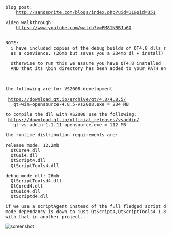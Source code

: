 <pre>

blog post: 
	<a href="http://sandsprite.com/blogs/index.php?uid=11&pid=351">http://sandsprite.com/blogs/index.php?uid=11&pid=351</a>
	
video walkthrough:
	<a href="https://www.youtube.com/watch?v=FM81NBBJu6Q">https://www.youtube.com/watch?v=FM81NBBJu6Q</a>
	

NOTE:
  i have included copies of the debug builds of QT4.8 dlls required to run this test
  as a convience. (26mb but saves you a 234mb dl + install)
  
  otherwise to run this we assume you have QT4.8 installed
  AND that its \bin directory has been added to your PATH envirnoment variable
  
  

the following are for VS2008 development

 <a href="https://download.qt.io/archive/qt/4.8/4.8.5/">https://download.qt.io/archive/qt/4.8/4.8.5/</a>
   qt-win-opensource-4.8.5-vs2008.exe = 234 MB

to compile the dll with VS2008 use the following:
 <a href="https://download.qt.io/official_releases/vsaddin/">https://download.qt.io/official_releases/vsaddin/</a>
   qt-vs-addin-1.1.11-opensource.exe = 112 MB

the runtime distribution requirements are:

release mode: 12.2mb
  QtCore4.dll
  QtGui4.dll
  QtScript4.dll
  QtScriptTools4.dll

debug mode dll: 26mb
  QtScriptToolsd4.dll
  QtCored4.dll
  QtGuid4.dll
  QtScriptd4.dll

if we use a scriptAgent instead of the full fledged script debugger ui the release 
mode dependancy is down to just QtScript4,QtScriptTools4 1.8mb, i will experiment 
with that in another project..
</pre>

![screenshot](https://raw.githubusercontent.com/dzzie/QtScript4vb/master/qtscript_debug_ui.png)